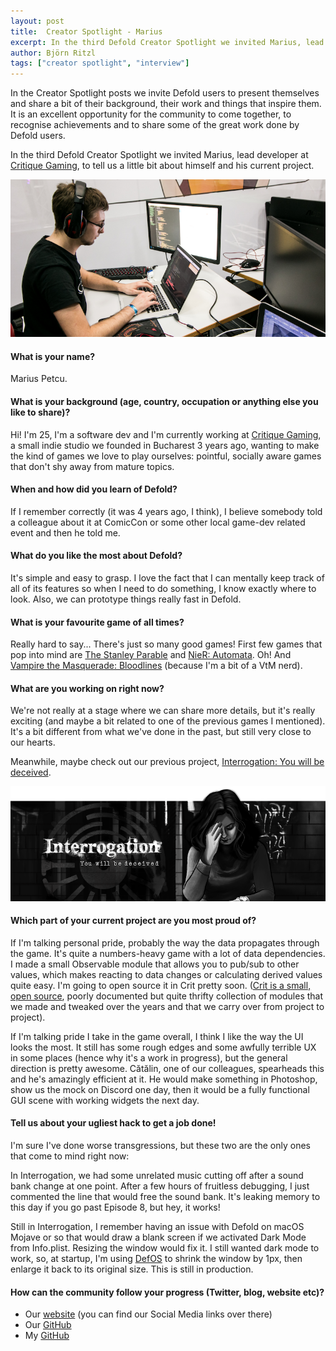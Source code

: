 ```yaml
---
layout: post
title:  Creator Spotlight - Marius
excerpt: In the third Defold Creator Spotlight we invited Marius, lead developer at Critique Gaming, to tell us a little bit about himself and his current project.
author: Björn Ritzl
tags: ["creator spotlight", "interview"]
---
```


In the Creator Spotlight posts we invite Defold users to present themselves and share a bit of their background, their work and things that inspire them. It is an excellent opportunity for the community to come together, to recognise achievements and to share some of the great work done by Defold users.

In the third Defold Creator Spotlight we invited Marius, lead developer at [Critique Gaming](https://critique-gaming.com/), to tell us a little bit about himself and his current project.

![Marius](/images/posts/developer-spotlight-marius-petcu/marius.png)

#### What is your name?
Marius Petcu.


#### What is your background (age, country, occupation or anything else you like to share)?
Hi! I'm 25, I'm a software dev and I'm currently working at [Critique Gaming](https://critique-gaming.com/), a small indie studio we founded in Bucharest 3 years ago, wanting to make the kind of games we love to play ourselves: pointful, socially aware games that don't shy away from mature topics.


#### When and how did you learn of Defold?
If I remember correctly (it was 4 years ago, I think), I believe somebody told a colleague about it at ComicCon or some other local game-dev related event and then he told me.


#### What do you like the most about Defold?
It's simple and easy to grasp. I love the fact that I can mentally keep track of all of its features so when I need to do something, I know exactly where to look. Also, we can prototype things really fast in Defold.


#### What is your favourite game of all times?
Really hard to say... There's just so many good games! First few games that pop into mind are [The Stanley Parable](https://store.steampowered.com/app/221910/The_Stanley_Parable/) and [NieR: Automata](https://store.steampowered.com/app/524220/NieRAutomata/). Oh! And [Vampire the Masquerade: Bloodlines](https://store.steampowered.com/app/2600/Vampire_The_Masquerade__Bloodlines/) (because I'm a bit of a VtM nerd).


#### What are you working on right now?
We're not really at a stage where we can share more details, but it's really exciting (and maybe a bit related to one of the previous games I mentioned). It's a bit different from what we've done in the past, but still very close to our hearts.

Meanwhile, maybe check out our previous project, [Interrogation: You will be deceived](https://interrogation-game.com/).

![Interrogation: You will be deceived](/images/posts/developer-spotlight-marius-petcu/interrogation.png)

#### Which part of your current project are you most proud of?
If I'm talking personal pride, probably the way the data propagates through the game. It's quite a numbers-heavy game with a lot of data dependencies. I made a small Observable module that allows you to pub/sub to other values, which makes reacting to data changes or calculating derived values quite easy. I'm going to open source it in Crit pretty soon. ([Crit is a small, open source](https://github.com/critique-gaming/crit), poorly documented but quite thrifty collection of modules that we made and tweaked over the years and that we carry over from project to project).

If I'm talking pride I take in the game overall, I think I like the way the UI looks the most. It still has some rough edges and some awfully terrible UX in some places (hence why it's a work in progress), but the general direction is pretty awesome. Cătălin, one of our colleagues, spearheads this and he's amazingly efficient at it. He would make something in Photoshop, show us the mock on Discord one day, then it would be a fully functional GUI scene with working widgets the next day.


#### Tell us about your ugliest hack to get a job done!
I'm sure I've done worse transgressions, but these two are the only ones that come to mind right now:

In Interrogation, we had some unrelated music cutting off after a sound bank change at one point. After a few hours of fruitless debugging, I just commented the line that would free the sound bank. It's leaking memory to this day if you go past Episode 8, but hey, it works!

Still in Interrogation, I remember having an issue with Defold on macOS Mojave or so that would draw a blank screen if we activated Dark Mode from Info.plist. Resizing the window would fix it. I still wanted dark mode to work, so, at startup, I'm using [DefOS](https://github.com/subsoap/defos) to shrink the window by 1px, then enlarge it back to its original size. This is still in production.


#### How can the community follow your progress (Twitter, blog, website etc)?
* Our [website](https://critique-gaming.com) (you can find our Social Media links over there)
* Our [GitHub](https://github.com/critique-gaming)
* My [GitHub](https://github.com/dapetcu21)
